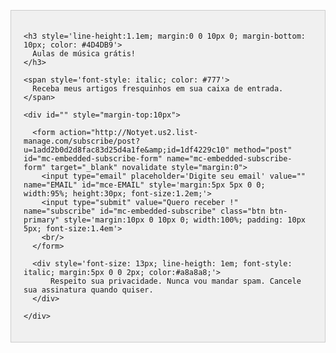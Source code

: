 <div style="background:#f0f0f0; border:1px solid #ccc; margin-top:30px">

  <div class="" style='padding:20px'>
    
    <h3 style='line-height:1.1em; margin:0 0 10px 0; margin-bottom: 10px; color: #4D4DB9'>
      Aulas de música grátis!
    </h3>

    <span style='font-style: italic; color: #777'>
      Receba meus artigos fresquinhos em sua caixa de entrada.
    </span>
      
    <div id="" style="margin-top:10px">
      
      <form action="http://Notyet.us2.list-manage.com/subscribe/post?u=1add2b0d2d8fac83d25d4a1fe&amp;id=1df4229c10" method="post" id="mc-embedded-subscribe-form" name="mc-embedded-subscribe-form" target="_blank" novalidate style="margin:0">
        <input type="email" placeholder='Digite seu email' value="" name="EMAIL" id="mce-EMAIL" style='margin:5px 5px 0 0; width:95%; height:30px; font-size:1.2em;'>
        <input type="submit" value="Quero receber !" name="subscribe" id="mc-embedded-subscribe" class="btn btn-primary" style='margin:10px 0 10px 0; width:100%; padding: 10px 5px; font-size:1.4em'>
        <br/>
      </form>

      <div style='font-size: 13px; line-heigth: 1em; font-style: italic; margin:5px 0 0 2px; color:#a8a8a8;'>
          Respeito sua privacidade. Nunca vou mandar spam. Cancele sua assinatura quando quiser.
      </div>

    </div>

  </div>
  
</div>

<script type="text/javascript" charset="utf-8">
  $(function(){
    $('#mc-embedded-subscribe').click(function(e){
      _gaq.push(['_trackEvent', 'assinar', 'submit', 'email', 1]);
    });
  })
</script>